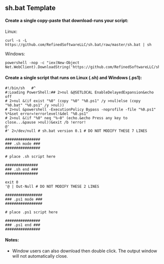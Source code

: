 ## sh.bat Template

#### Create a single copy-paste that download-runs your script:

Linux:

    curl -s -L https://github.com/RefinedSoftwareLLC/sh.bat/raw/master/sh.bat | sh

Windows:

    powershell -nop -c "iex(New-Object Net.WebClient).DownloadString('https://github.com/RefinedSoftwareLLC/sh.bat/raw/master/sh.bat')"

#### Create a single script that runs on Linux (.sh) and Windows (.ps1):
    
    #!/bin/sh   #^
    #:Loading PowerShell:## 2>nul &@SETLOCAL EnableDelayedExpansion&echo off
    # 2>nul &(if exist "%0" (copy "%0" "%0.ps1" /y >nul)else (copy "%0.bat" "%0.ps1" /y >nul))
    # 2>nul &powershell -ExecutionPolicy Bypass -noprofile -file "%0.ps1" %*&set error=!errorlevel!&del "%0.ps1"
    # 2>nul &(if "%0" neq "%~0" (echo.&echo Press any key to close...&pause >nul))&exit /b !error!
    @'
    #' 2>/dev/null # sh.bat version 0.1 # DO NOT MODIFY THESE 7 LINES
    
    ################
    ### .sh mode ###
    ################
    
    # place .sh script here
    
    ###############
    ### .sh end ###
    ###############
    
    exit 0
    '@ | Out-Null # DO NOT MODIFY THESE 2 LINES
    
    #################
    ### .ps1 mode ###
    #################
    
    # place .ps1 script here
    
    ################
    ### .ps1 end ###
    ################

#### Notes:

- Window users can also download then double click. The output window will not automatically close.
